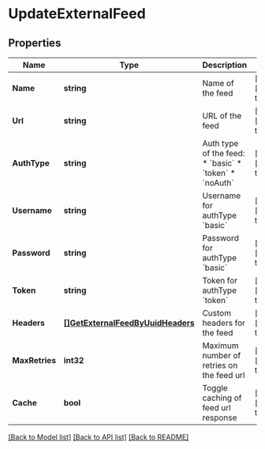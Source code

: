 # UpdateExternalFeed

## Properties
Name | Type | Description | Notes
------------ | ------------- | ------------- | -------------
**Name** | **string** | Name of the feed | [optional] [default to null]
**Url** | **string** | URL of the feed | [optional] [default to null]
**AuthType** | **string** | Auth type of the feed:   * &#x60;basic&#x60;   * &#x60;token&#x60;   * &#x60;noAuth&#x60;  | [optional] [default to null]
**Username** | **string** | Username for authType &#x60;basic&#x60; | [optional] [default to null]
**Password** | **string** | Password for authType &#x60;basic&#x60; | [optional] [default to null]
**Token** | **string** | Token for authType &#x60;token&#x60; | [optional] [default to null]
**Headers** | [**[]GetExternalFeedByUuidHeaders**](getExternalFeedByUUID_headers.md) | Custom headers for the feed | [optional] [default to null]
**MaxRetries** | **int32** | Maximum number of retries on the feed url | [optional] [default to null]
**Cache** | **bool** | Toggle caching of feed url response | [optional] [default to null]

[[Back to Model list]](../README.md#documentation-for-models) [[Back to API list]](../README.md#documentation-for-api-endpoints) [[Back to README]](../README.md)



